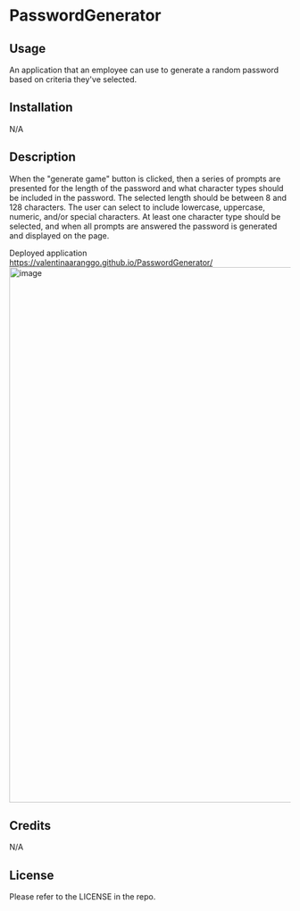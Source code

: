 # PasswordGenerator

## Usage
 An application that an employee can use to generate a random password based on criteria they've selected.
## Installation
N/A

## Description
 When the "generate game" button is clicked, then a series of prompts are presented for the length of the password and what character types should be included in the password. The selected length should be between 8 and 128 characters. The user can select to include lowercase, uppercase, numeric, and/or special characters. At least one character type should be selected, and when all prompts are answered the password is generated and displayed on the page.

Deployed application
https://valentinaaranggo.github.io/PasswordGenerator/
<img width="959" alt="image" src="https://user-images.githubusercontent.com/107433103/213243703-a279e68d-6e6f-4155-a497-2b06d3106df7.png">


## Credits

N/A

## License

Please refer to the LICENSE in the repo.


